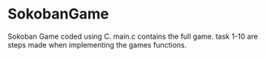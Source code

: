 # SokobanGame
Sokoban Game coded using C.
main.c contains the full game.
task 1-10 are steps made when implementing the games functions.
